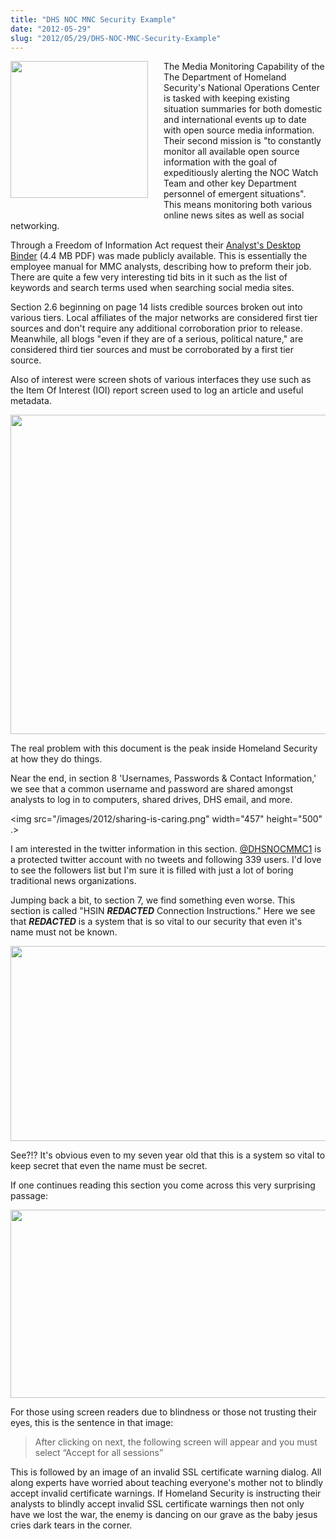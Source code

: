 ```yaml
--- 
title: "DHS NOC MNC Security Example"
date: "2012-05-29"
slug: "2012/05/29/DHS-NOC-MNC-Security-Example"
---
```

<img src="/images/2012/US_Department_of_Homeland_Security_Seal.png" width="220" height="219" style="float: left;margin-right: 25px;margin-bottom:25px" />
The Media Monitoring Capability of the The Department of Homeland Security's National Operations Center is tasked with keeping existing situation summaries for both domestic and international events up to date with open source media information.  Their second mission is "to constantly monitor all available open source information with the goal of expeditiously alerting the NOC Watch Team and other key Department personnel of emergent situations".  This means monitoring both various online news sites as well as social networking.

Through a Freedom of Information Act request their [Analyst's Desktop Binder](/assets/2012/AnalystDesktopBinder-Redacted-.pdf) (4.4 MB PDF) was made publicly available.  This is essentially the employee manual for MMC analysts, describing how to preform their job.  There are quite a few very interesting tid bits in it such as the list of keywords and search terms used when searching social media sites.

<!-- more -->

Section 2.6 beginning on page 14 lists credible sources broken out into various tiers.  Local affiliates of the major networks are considered first tier sources and don't require any additional corroboration prior to release.  Meanwhile, all blogs "even if they are of a serious, political nature," are considered third tier sources and must be corroborated by a first tier source.

Also of interest were screen shots of various interfaces they use such as the Item Of Interest (IOI) report screen used to log an article and useful metadata.

<img src="/images/2012/create-ioi.png" width="789" height="511" />

The real problem with this document is the peak inside Homeland Security at how they do things.

Near the end, in section 8 'Usernames, Passwords & Contact Information,' we see that a common username and password are shared amongst analysts to log in to computers, shared drives, DHS email, and more.

<img src="/images/2012/sharing-is-caring.png" width="457" height="500" .>

I am interested in the twitter information in this section. [@DHSNOCMMC1](https://twitter.com/#!/DHSNOCMMC1) is a protected twitter account with no tweets and following 339 users.  I'd love to see the followers list but I'm sure it is filled with just a lot of boring traditional news organizations.

Jumping back a bit, to section 7, we find something even worse.  This section is called "HSIN __*REDACTED*__ Connection Instructions."  Here we see that __*REDACTED*__ is a system that is so vital to our security that even it's name must not be known.

<img src="/images/2012/sekrit.png" width="753" height="312" />

See?!?  It's obvious even to my seven year old that this is a system so vital to keep secret that even the name must be secret.

If one continues reading this section you come across this very surprising passage:

<img src="/images/2012/security-is-for-wuss.png" width="675" height="301" />

For those using screen readers due to blindness or those not trusting their eyes, this is the sentence in that image:

> After clicking on next, the following screen will appear and you must select “Accept for all sessions”

This is followed by an image of an invalid SSL certificate warning dialog.  All along experts have worried about teaching everyone's mother not to blindly accept invalid certificate warnings.  If Homeland Security is instructing their analysts to blindly accept invalid SSL certificate warnings then not only have we lost the war, the enemy is dancing on our grave as the baby jesus cries dark tears in the corner.
